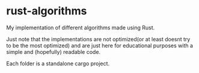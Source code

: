 # rust-algorithms
My implementation of different algorithms made using Rust.

Just note that the implementations are not optimized(or at least doesnt try to be the most optimized) and are just here for educational purposes with a simple and (hopefully) readable code.

Each folder is a standalone cargo project.
